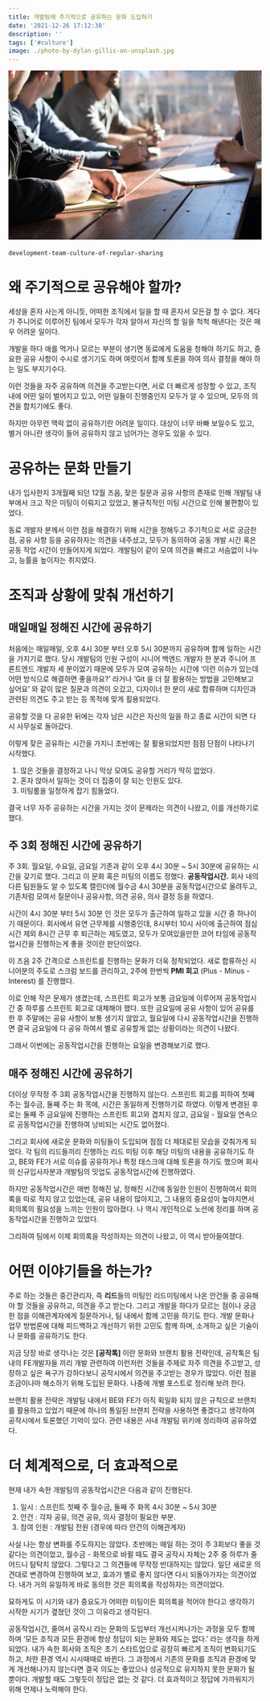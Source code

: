 ```yaml
---
title: 개발팀에 주기적으로 공유하는 문화 도입하기
date: '2021-12-26 17:12:38'
description: ''
tags: ['#culture']
image: ./photo-by-dylan-gillis-on-unsplash.jpg
---
```


![Photo by Dylan Gillis on Unsplash](photo-by-dylan-gillis-on-unsplash.jpg 'Photo by Dylan Gillis on Unsplash')

`development-team-culture-of-regular-sharing`

# 왜 주기적으로 공유해야 할까?

세상을 혼자 사는게 아니듯, 어떠한 조직에서 일을 할 때 혼자서 모든걸 할 수 없다. 게다가 주니어로 이루어진 팀에서 모두가 각자 알아서 자신의 할 일을 척척 해낸다는 것은 매우 어려운 일이다.

개발을 하다 애를 먹거나 모르는 부분이 생기면 동료에게 도움을 청해야 하기도 하고, 중요한 공유 사항이 수시로 생기기도 하며 여럿이서 함께 토론을 하여 의사 결정을 해야 하는 일도 부지기수다.

이런 것들을 자주 공유하며 의견을 주고받는다면, 서로 더 빠르게 성장할 수 있고, 조직 내에 어떤 일이 벌어지고 있고, 어떤 일들이 진행중인지 모두가 알 수 있으며, 모두의 의견을 합치기에도 좋다.

하지만 아무런 맥락 없이 공유하기란 어려운 일이다. 대상이 너무 바빠 보일수도 있고, 별거 아니란 생각이 들어 공유하지 않고 넘어가는 경우도 있을 수 있다.

# 공유하는 문화 만들기

내가 입사한지 3개월째 되던 12월 즈음, 잦은 질문과 공유 사항의 존재로 인해 개발팀 내부에서 크고 작은 미팅이 이뤄지고 있었고, 불규칙적인 미팅 시간으로 인해 불편함이 있었다.

동료 개발자 분께서 이런 점을 해결하기 위해 시간을 정해두고 주기적으로 서로 궁금한 점, 공유 사항 등을 공유하자는 의견을 내주셨고, 모두가 동의하여 공동 개발 시간 혹은 공동 작업 시간이 만들어지게 되었다. 개발팀이 같이 모여 의견을 빠르고 서슴없이 나누고, 능률을 높이자는 취지였다.

# 조직과 상황에 맞춰 개선하기

## 매일매일 정해진 시간에 공유하기

처음에는 매일매일, 오후 4시 30분 부터 오후 5시 30분까지 공유하며 함께 일하는 시간을 가지기로 했다. 당시 개발팀의 인원 구성이 시니어 백엔드 개발자 한 분과 주니어 프론트엔드 개발자 세 분이었기 때문에 모두가 모여 공유하는 시간에 ‘이런 이슈가 있는데 어떤 방식으로 해결하면 좋을까요?’ 라거나 ‘Git 을 더 잘 활용하는 방법을 고민해보고 싶어요’ 와 같이 많은 질문과 의견이 오갔고, 디자이너 한 분이 새로 합류하며 디자인과 관련된 의견도 주고 받는 등 목적에 맞게 횔용되었다.

공유할 것을 다 공유한 뒤에는 각자 남은 시간은 자신의 일을 하고 종료 시간이 되면 다시 사무실로 돌아갔다.

이렇게 잦은 공유하는 시간을 가지니 초반에는 잘 활용되었지만 점점 단점이 나타나기 시작했다.

1. 많은 것들을 결정하고 나니 막상 모여도 공유할 거리가 딱히 없었다.
2. 혼자 앉아서 일하는 것이 더 집중이 잘 되는 인원도 있다.
3. 미팅룸을 일정하게 잡기 힘들었다.

결국 너무 자주 공유하는 시간을 가지는 것이 문제라는 의견이 나왔고, 이를 개선하기로 했다.

## 주 3회 정해진 시간에 공유하기

주 3회. 월요일, 수요일, 금요일 기존과 같이 오후 4시 30분 ~ 5시 30분에 공유하는 시간을 갖기로 했다. 그리고 이 문화 혹은 미팅의 이름도 정했다. **공동작업시간.** 회사 내의 다른 팀원들도 알 수 있도록 캘린더에 월수금 4시 30분을 공동작업시간으로 올려두고, 기존처럼 모여서 질문이나 공유사항, 의견 공유, 의사 결정 등을 하였다.

시간이 4시 30분 부터 5시 30분 인 것은 모두가 출근하여 일하고 있을 시간 중 하나이기 때문이다. 회사에서 유연 근무제를 시행중인데, 8시부터 10시 사이에 출근하여 점심시간 제외 8시간 근무 후 퇴근하는 제도였고, 모두가 모여있을만한 코어 타임에 공동작업시간을 진행하는게 좋을 것이란 판단이었다.

이 즈음 2주 간격으로 스프린트를 진행하는 문화가 더욱 정착되었다. 새로 합류하신 시니어분의 주도로 스크럼 보드를 관리하고, 2주에 한번씩 **PMI 회고** (Plus - Minus - Interest) 를 진행했다.

이로 인해 작은 문제가 생겼는데, 스프린트 회고가 보통 금요일에 이루어져 공동작업시간 중 하루를 스프린트 회고로 대체해야 했다. 또한 금요일에 공유 사항이 있어 공유를 한 후 주말에는 공유 사항이 보통 생기지 않았고, 월요일에 다시 공동작업시간을 진행하면 결국 금요일에 다 공유 하여서 별로 공유할게 없는 상황이라는 의견이 나왔다.

그래서 이번에는 공동작업시간을 진행하는 요일을 변경해보기로 했다.

## 매주 정해진 시간에 공유하기

더이상 무작정 주 3회 공동작업시간을 진행하지 않는다. 스프린트 회고를 피하여 첫째 주는 월수금, 둘째 주는 화 목에, 시간은 동일하게 진행하기로 하였다. 이렇게 변경된 후로는 둘째 주 금요일에 진행하는 스프린트 회고와 겹치지 않고, 금요일 - 월요일 연속으로 공동작업시간을 진행하여 낭비되는 시간도 없어졌다.

그리고 회사에 새로운 문화와 미팅들이 도입되며 점점 더 제대로된 모습을 갖춰가게 되었다. 각 팀의 리드들끼리 진행하는 리드 미팅 이후 해당 미팅의 내용을 공유하기도 하고, BE와 FE가 서로 이슈를 공유하거나 특정 태스크에 대해 토론을 하기도 했으며 회사의 신규입사자분과 개발팀의 밋업도 공동작업시간에 진행하였다.

하지만 공동작업시간은 매번 정해진 날, 정해진 시간에 동일한 인원이 진행하여서 회의록을 따로 적지 않고 있었는데, 공유 내용이 많아지고, 그 내용의 중요성이 높아지면서 회의록의 필요성을 느끼는 인원이 많아졌다. 나 역시 개인적으로 노션에 정리를 하며 공동작업시간을 진행하고 있었다.

그리하여 팀에서 이제 회의록을 작성하자는 의견이 나왔고, 이 역시 받아들여졌다.

# 어떤 이야기들을 하는가?

주로 하는 것들은 중간관리자, 즉 **리드**들의 미팅인 리드미팅에서 나온 안건들 중 공유해야 할 것들을 공유하고, 의견을 주고 받는다. 그리고 개발을 하다가 모르는 점이나 궁금한 점을 이해관계자에게 질문하거나, 팀 내에서 함께 고민을 하기도 한다. 개발 문화나 업무 방법론에 대해 피드백하고 개선하기 위한 고민도 함께 하며, 소개하고 싶은 기술이나 문화를 공유하기도 한다.

지금 당장 바로 생각나는 것은 **[공작톡]** 이란 문화와 브랜치 활용 전략인데, 공작톡은 팀 내의 FE개발자들 끼리 개발 관련하여 이런저런 것들을 주제로 자주 의견을 주고받고, 성장하고 싶은 욕구가 강하다보니 공작시에서 의견을 주고받는 경우가 많았다. 이런 점을 조금이나마 해소하기 위해 도입된 문화다. 나중에 개별 포스트로 정리해 보려 한다.

브랜치 활용 전략은 개발팀 내에서 BE와 FE가 아직 획일화 되지 않은 규칙으로 브랜치를 활용하고 있었기 때문에 하나의 통일된 브랜치 전략을 사용하면 좋겠다고 생각하여 공작시에서 토론했던 기억이 있다. 관련 내용은 사내 개발팀 위키에 정리하여 공유하였다.

# 더 체계적으로, 더 효과적으로

현재 내가 속한 개발팀의 공동작업시간은 다음과 같이 진행된다.

1. 일시 : 스프린트 첫째 주 월수금, 둘째 주 화목 4시 30분 ~ 5시 30분
2. 안건 : 각자 공유, 의견 공유, 의사 결정이 필요한 부분.
3. 참여 인원 : 개발팀 전원 (경우에 따라 안건의 이해관계자)

사실 나는 항상 변화를 주도하지는 않았다. 초반에는 매일 하는 것이 주 3회보다 좋을 것 같다는 의견이었고, 월수금 - 화목으로 바뀔 때도 결국 공작시 자체는 2주 중 하루가 줄어드니 탐탁치 않았다. 그렇다고 그 의견들에 무작정 반대하지는 않았다. 일단 새로운 의견대로 변경하여 진행하여 보고, 효과가 별로 좋지 않다면 다시 되돌아가자는 의견이었다. 내가 거의 유일하게 바로 동의한 것은 회의록을 작성하자는 의견이었다.

묘하게도 이 시기와 내가 중요도가 어떠한 미팅이든 회의록을 적어야 한다고 생각하기 시작한 시기가 곂쳤던 것이 그 이유라고 생각된다.

공동작업시간, 줄여서 공작시 라는 문화의 도입부터 개선시켜나가는 과정을 모두 함께 하며 ‘모든 조직과 모든 환경에 항상 정답이 되는 문화와 제도는 없다.’ 라는 생각을 하게 되었다. 내가 속한 회사와 조직은 초기 스타트업으로 굉장히 빠르게 조직이 변화되기도 하고, 처한 환경 역시 시시때때로 바뀐다. 그 과정에서 기존의 문화를 조직과 환경에 맞게 개선해나가지 않는다면 결국 의도는 좋았으나 성공적으로 유지하지 못한 문화가 될 뿐이다. 개발할 때도 그렇듯이 정답은 없는 것 같다. 더 효과적이고 정답에 가까워지기 위해 언제나 노력해야 한다.
